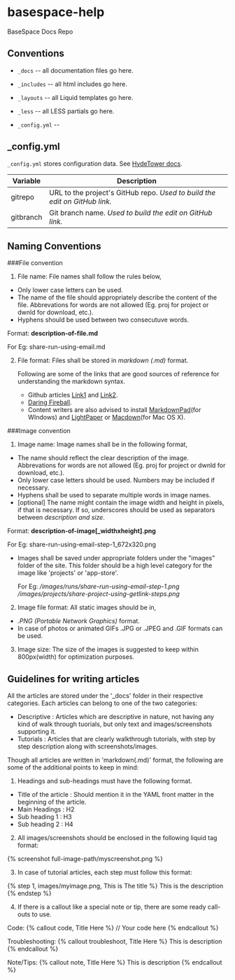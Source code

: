 basespace-help
==============

BaseSpace Docs Repo

Conventions
------------

- `_docs` -- all documentation files go here.  
- `_includes` -- all html includes go here.  
- `_layouts` -- all Liquid templates go here.  
- `_less` -- all LESS partials go here.

- `_config.yml` --  

_config.yml
-------------
`_config.yml` stores configuration data. See [HydeTower docs](https://github.com/basespace/SpaceAcademy/blob/master/README.md#hyde-tower).


| Variable					| Description														|
| --------------------- | -----------------------------------------------|
| gitrepo						| URL to the project's GitHub repo. *Used to build the edit on GitHub link.*				|
| gitbranch				| Git branch name. *Used to build the edit on GitHub link.*											|


Naming Conventions
------------------

###File convention

1. File name: File names shall follow the rules below,
  + Only lower case letters can be used.
  + The name of the file should appropriately describe the content of the file. Abbrevations for words are not allowed (Eg. proj for project or dwnld for download, etc.).
  + Hyphens should be used between two consecutuve words.

   Format:    **description-of-file.md**
   
   For Eg: share-run-using-email.md

2. File format: Files shall be stored in *markdown (.md)* format. 

   Following are some of the links that are good sources of reference for understanding the markdown syntax.
   + Github articles [Link1](https://help.github.com/articles/github-flavored-markdown/) and [Link2](https://help.github.com/articles/markdown-basics/).
   + [Daring Fireball](http://daringfireball.net/projects/markdown/syntax).
   + Content writers are also advised to install [MarkdownPad](http://markdownpad.com/)(for WIndows) and [LightPaper](http://www.ashokgelal.com/lightpaper-for-mac/) or [Macdown](http://macdown.uranusjr.com/)(for Mac OS X).

###Image convention

1. Image name: Image names shall be in the following format, 
  + The name should reflect the clear description of the image. Abbrevations for words are not allowed (Eg. proj for project or dwnld for download, etc.).
  + Only lower case letters should be used. Numbers may be included if necessary. 
  + Hyphens shall be used to separate multiple words in image names.
  + [optional] The name might contain the image width and height in pixels, if that is necessary. If so, underscores should be used as separators between *description and size*.

   Format:    **description-of-image[_widthxheight].png**
   
   For Eg: share-run-using-email-step-1_672x320.png
  
  + Images shall be saved under appropriate folders under the "images" folder of the site. This folder should be a high level category for the image like 'projects' or 'app-store'.

    For Eg: */images/runs/share-run-using-email-step-1.png*
            */images/projects/share-project-using-getlink-steps.png*

2. Image file format: All static images should be in,
  + *.PNG (Portable Network Graphics)* format. 
  + In case of photos or animated GIFs .JPG or .JPEG and .GIF formats can be used.

3. Image size: The size of the images is suggested to keep within 800px(width) for optimization purposes.

 
Guidelines for writing articles
-------------------------------

All the articles are stored under the '_docs' folder in their respective categories. Each articles can belong to one of the two categories: 

+ Descriptive : Articles which are descriptive in nature, not having any kind of walk through tuorials, but only text and images/screenshots supporting it.
+ Tutorials : Articles that are clearly walkthrough tutorials, with step by step description along with screenshots/images.

Though all articles are written in 'markdown(.md)' format, the following are some of the additional points to keep in mind:

1. Headings and sub-headings must have the following format.
    
  + Title of the article : Should mention it in the YAML front matter in the beginning of the article.
  + Main Headings : H2
  + Sub heading 1 : H3
  + Sub heading 2 : H4

2. All images/screenshots should be enclosed in the following liquid tag format:

  {% screenshot full-image-path/myscreenshot.png %}

3. In case of tutorial articles, each step must follow this format:

  {% step 1, images/myimage.png, This is The title %}
    This is the description
  {% endstep %}

4. If there is a callout like a special note or tip, there are some ready call-outs to use.

  Code: 
        {% callout code, Title Here %}
          // Your code here
        {% endcallout %}

  Troubleshooting:
        {% callout troubleshoot, Title Here %}
          This is description
        {% endcallout %}

  Note/Tips:
        {% callout note, Title Here %}
          This is description
        {% endcallout %}


